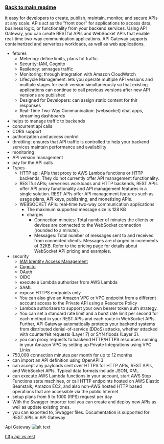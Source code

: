 ### [Back to main readme](Readme.md)

it easy for developers to create, publish, maintain, monitor, and secure APIs at any scale. APIs act as the "front door" for applications to access data, business logic, or functionality from your backend services. Using API Gateway, you can create RESTful APIs and WebSocket APIs that enable real-time two-way communication applications. API Gateway supports containerized and serverless workloads, as well as web applications.

- fetures
	- Metering: define limits, plans fot traffic 
	- Security: IAM, Cognito
	- Resilency: amnages traffic
	- Monitoring: through integration with Amazon CloudWatch
	- Lifecycle Management: lets you operate multiple API versions and multiple stages for each version simultaneously so that existing applications can continue to call previous versions after new API versions are published
	- Designed for Developers: can assign static content for thir responses
	- Real-Time Two-Way Communication: (websocket) chat apps, streaming dashboards
- helps to manage traffic to backends
- concurrent api calls
- CORS support
- authorization and access control
- throttling: ensures that API traffic is controlled to help your backend services maintain performance and availability
- monitoring
- API version management
- pay for the API calls
- Types
	- HTTP api: APIs that proxy to AWS Lambda functions or HTTP backends, They do not currently offer API management functionality.
	- RESTful APIs; serverless workloads and HTTP backends, REST APIs offer API proxy functionality and API management features in a single solution. REST APIs offer API management features such as usage plans, API keys, publishing, and monetizing APIs.
	- WEBSOCKET APIs: real-time two-way communication applications
		- The maximum supported message size is 128 KB
		- charges
			- Connection minutes: Total number of minutes the clients or devices are connected to the WebSocket connection (rounded to a minute).
			- Messages: Total number of messages sent to and received from connected clients. Messages are charged in increments of 32KB. Refer to the pricing page for details about WebSocket API pricing and examples.
- security
	- [IAM Identity Access Management](IAM.md)
	- [Cognito](Cognito.md)
	- OAuth
	- OIDC
	- execute a Lambda authorizer from AWS Lambda
	- SAML
	- expose HTTPS endpoints only
	- You can also give an Amazon VPC or VPC endpoint from a different account access to the Private API using a Resource Policy
	- Lambda authorizers to support your own bearer token auth strategy.
	- You can set a standard rate limit and a burst rate limit per second for each method in your REST APIs and each route in WebSocket APIs. Further, API Gateway automatically protects your backend systems from distributed denial-of-service (DDoS) attacks, whether attacked with counterfeit requests (Layer 7) or SYN floods (Layer 3).
	- you can proxy requests to backend HTTP/HTTPS resources running in your Amazon VPC by setting up Private Integrations using VPC Links
- 750,000 connection minutes per month for up to 12 months
- can import an API definition using OpenAPI 3
- can accept any payloads sent over HTTPS for HTTP APIs, REST APIs, and WebSocket APIs. Typical data formats include JSON, XML
- can execute AWS Lambda functions in your account, start AWS Step Functions state machines, or call HTTP endpoints hosted on AWS Elastic Beanstalk, Amazon EC2, and also non-AWS hosted HTTP based operations that are accessible via the public Internet
- setup plans from 5 to 1000 (RPS) request per day
- With the Swagger importer tool you can create and deploy new APIs as well as update existing ones.
- you can exported to, Swagger files. Documentation is supported for REST APIs in API Gateway

Api Gateway
![alt text](https://fiverr-res.cloudinary.com/images/t_main1,q_auto,f_auto/gigs/112407571/original/6fc6cb6ffe217c4258a87fe3e4db3d92aa567161/write-aws-lambda-method-and-trigger-using-api-gateway.jpg "WAF")



[http api vs rest](https://docs.aws.amazon.com/apigateway/latest/developerguide/http-api-vs-rest.html)